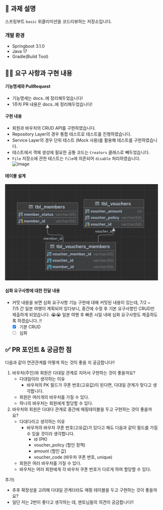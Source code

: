 ## 📌 과제 설명
스프링부트 `basic` 위클리미션을 코드리뷰하는 저장소입니다.

### 개발 환경
- Springboot 3.1.0
- Java 17
- Gradle(Build Tool)

## 👩‍💻 요구 사항과 구현 내용

#### 기능명세와 PullRequest
- 기능명세는 docs..에 정리해두었습니다!
- 1주차 PR 내용은 docs..에 정리해두었습니다!

#### 구현 내용
- 회원과 바우처의 CRUD API를 구현하였습니다.
- Repository Layer의 경우 통합 테스트로 테스트를 진행하였습니다.
- Service Layer의 경우 단위 테스트 (Mock 사용)를 활용해 테스트를 구현하였습니다.
- 테스트에서 객체 생성에 필요한 공통 코드는 `Creators` 클래스로 빼두었습니다.
- `File` 저장소에 관한 테스트는 `file`에 의존되어 `disable` 처리하였습니다.
  <img width="502" alt="image" src="https://github.com/prgrms-be-devcourse/springboot-basic/assets/31675711/31bb5785-b939-413b-b085-449ae6a45f26">

#### 테이블 설계
![img_4.png](img_4.png)

#### 심화 요구사항에 대한 전달 내용
- 커밋 내용을 보면 심화 요구사항 기능 구현에 대해 커밋된 내용이 있는데, 7/2 ~ 7/5 간 일본 여행이 계획되어 있다보니, 중간에 수정 후  기본 요구사항인 CRUD만 제출하게 되었습니다. 😭😭 일본 여행 후 빠른 시일 내에 심화 요구사항도 제출하도록 하겠습니다..!!
    - [x] 기본 CRUD
    - [ ] 심화

## ✅ PR 포인트 & 궁금한 점

다음과 같이 연관관계를 어떻게 하는 것이 좋을 지 궁금합니다!!
1. 바우처(주인)와 회원은 다대일 관계로 지어서 구현하는 것이 좋을까요?
    - 다대일이라 생각하는 이유
        - 바우처의 PK 필드가 쿠폰 번호(고유값)이 된다면, 다대일 관계가 맞다고 생각합니다.
    - 회원은 여러개의 바우처를 가질 수 있다.
    - 하나의 바우처는 회원에게 할당할 수 있다.
2. 바우처와 회원은 다대다 관계로 중간에 매핑테이블을 두고 구현하는 것이 좋을까요?
    - 다대다라고 생각하는 이유
        - 바우처의 바우처 쿠폰 번호(고유값)가 있다고 해도 다음과 같이 필드를 가질 수 있을 것이라 생각합니다.
            - id (PK)
            - voucher_policy (할인 정책)
            - amount (할인 값)
            - voucher_code (바우처 쿠폰 번호, unique)
    - 회원은 여러 바우처를 가질 수 있다.
    - 바우처는 여러 회원에게 각 바우처 쿠폰 번호가 다르게 하여 할당할 수 있다.

추가)
- 추후 확장성을 고려해 다대일 관계더라도 매핑 테이블을 두고 구현하는 것이 좋을까요?
- 일단 저는 2번이 좋다고 생각하는 데, 멘토님들의 의견이 궁금합니다!!
